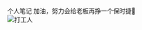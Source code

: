 个人笔记  加油，努力会给老板再挣一个保时捷🙉  
![打工人](http://img.netbian.com/file/2020/1209/b721f74df6bac6d22b9bf4a0402d6d3b.jpg)
